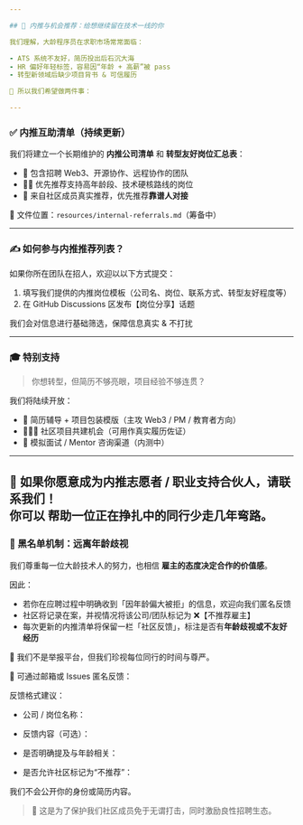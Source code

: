 ```yaml
---

## 🎯 内推与机会推荐：给想继续留在技术一线的你

我们理解，大龄程序员在求职市场常常面临：

- ATS 系统不友好，简历投出后石沉大海
- HR 偏好年轻标签，容易因“年龄 + 高薪”被 pass
- 转型新领域后缺少项目背书 & 可信履历

🧩 所以我们希望做两件事：

---
```


### ✅ 内推互助清单（持续更新）

我们将建立一个长期维护的 **内推公司清单** 和 **转型友好岗位汇总表**：

- 💼 包含招聘 Web3、开源协作、远程协作的团队
- 🧑‍💻 优先推荐支持高年龄段、技术硬核路线的岗位
- 🤝 来自社区成员真实推荐，优先推荐**靠谱人对接**

📄 文件位置：`resources/internal-referrals.md`（筹备中）

---

### ✍️ 如何参与内推推荐列表？

如果你所在团队在招人，欢迎以以下方式提交：

1. 填写我们提供的内推岗位模板（公司名、岗位、联系方式、转型友好程度等）
2. 在 GitHub Discussions 区发布【岗位分享】话题

我们会对信息进行基础筛选，保障信息真实 & 不打扰

---

### 🎓 特别支持

> 你想转型，但简历不够亮眼，项目经验不够连贯？

我们将陆续开放：

- 🧾 简历辅导 + 项目包装模版（主攻 Web3 / PM / 教育者方向）
- 🧑‍🤝‍🧑 社区项目共建机会（可用作真实履历佐证）
- 🧭 模拟面试 / Mentor 咨询渠道（内测中）

---

📢 如果你愿意成为内推志愿者 / 职业支持合伙人，请联系我们！  
你可以 **帮助一位正在挣扎中的同行少走几年弯路**。
---

### 🚫 黑名单机制：远离年龄歧视

我们尊重每一位大龄技术人的努力，也相信 **雇主的态度决定合作的价值感**。

因此：

- 若你在应聘过程中明确收到「因年龄偏大被拒」的信息，欢迎向我们匿名反馈
- 社区将记录在案，并视情况将该公司/团队标记为 ❌【不推荐雇主】
- 每次更新的内推清单将保留一栏「社区反馈」，标注是否有**年龄歧视或不友好经历**

🧩 我们不是举报平台，但我们珍视每位同行的时间与尊严。

📮 可通过邮箱或 Issues 匿名反馈：

反馈格式建议：

- 公司 / 岗位名称：

- 反馈内容（可选）：

- 是否明确提及与年龄相关：

- 是否允许社区标记为“不推荐”：


我们不会公开你的身份或简历内容。

> 🌱 这是为了保护我们社区成员免于无谓打击，同时激励良性招聘生态。
